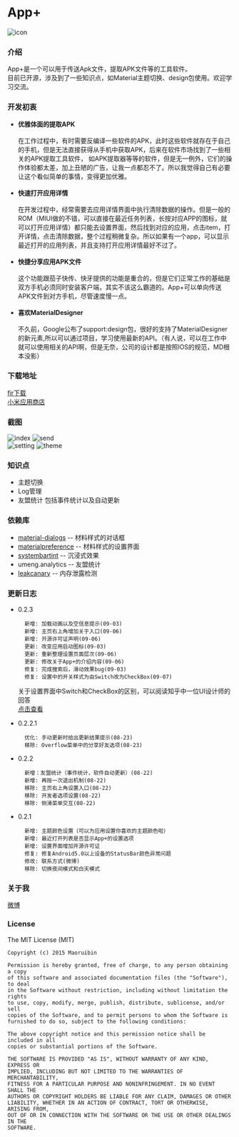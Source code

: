 # App+ #
![icon](/app/src/main/res/mipmap-xxxhdpi/ic_launcher.png "")
### 介绍 ###
App+是一个可以用于传送Apk文件，提取APK文件等的工具软件。<br>
目前已开源，涉及到了一些知识点，如Material主题切换、design包使用。欢迎学习交流。


### 开发初衷 ###

* <b>优雅体面的提取APK</b><br><br>在工作过程中，有时需要反编译一些软件的APK，此时这些软件就存在于自己的手机，但是无法直接获得从手机中获取APK，后来在软件市场找到了一些相关的APK提取工具软件，
如APK提取器等等的软件，但是无一例外，它们的操作体验都太差，加上丑陋的广告，让我一点都忍不了。所以我觉得自己有必要让这个看似简单的事情，变得更加优雅。<br><br>
* <b>快速打开应用详情</b><br><br>在开发过程中，经常需要去应用详情界面中执行清除数据的操作。但是一般的ROM（MIUI做的不错，可以直接在最近任务列表，长按对应APP的图标，就可以打开应用详情）都只能去设置界面，然后找到对应的应用，点击item，打开详情，点击清除数据，整个过程稍微复杂。所以如果有一个app，可以显示最近打开的应用列表，并且支持打开应用详情最好不过了。<br><br>
* <b>快捷分享应用APK文件</b><br><br>这个功能跟茄子快传、快牙提供的功能是重合的，但是它们正常工作的基础是双方手机必须同时安装客户端，其实不该这么霸道的。App+可以单向传送APK文件到对方手机，尽管速度慢一点。<br><br>
* <b>喜欢MaterialDesigner</b><br><br>不久前，Google公布了support:design包，很好的支持了MaterialDesigner的新元素,所以可以通过项目，学习使用最新的API。（有人说，可以在工作中就可以使用相关的API啊，但是无奈，公司的设计都是按照IOS的规范，MD根本没影）


### 下载地址 ####

[fir下载](http://fir.im/appplus)<br>
[小米应用商店](http://app.mi.com/detail/104777)

### 截图 ###

![index](/art/index.png "")
![send](/art/send.jpg "")<br>
![setting](/art/setting.png "")
![theme](/art/theme.png "")

### 知识点 ###
* 主题切换
* Log管理
* 友盟统计 包括事件统计以及自动更新

### 依赖库 ###
* [material-dialogs](https://github.com/afollestad/material-dialogs) -- 材料样式的对话框
* [materialpreference](https://github.com/jenzz/Android-MaterialPreference) -- 材料样式的设置界面
* [systembartint](https://github.com/jgilfelt/SystemBarTint) -- 沉浸式效果
* umeng.analytics -- 友盟统计
* [leakcanary](https://github.com/square/leakcanary) -- 内存泄露检测

### 更新日志 ###

* 0.2.3

        新增: 加载动画以及空信息提示(09-03)
        新增: 主页右上角增加关于入口(09-06)
        新增: 开源许可证声明(09-06)
        更新: 改变应用启动图标(09-03)
        更新: 重新整理设置页面层次(09-06)
        更新: 修改关于App+的介绍内容(09-06)
        修复: 完成搜索后，滑动效果bug(09-03)
        修复: 设置中的开关样式为由Switch改为CheckBox(09-07)

    关于设置界面中Switch和CheckBox的区别，可以阅读知乎中一位UI设计师的回答<br>[点击查看](http://www.zhihu.com/question/22470976/answer/21465049)


* 0.2.2.1

        优化: 手动更新时给出更新结果提示(08-23)
        移除: Overflow菜单中的分享好友选项(08-23)

* 0.2.2

        新增：友盟统计（事件统计，软件自动更新）(08-22)
        新增: 再按一次退出机制(08-22)
        移除: 主页右上角设置入口(08-22)
        移除: 开发者选项设置(08-22)
        移除: 侧滑菜单交互(08-22)

* 0.2.1

        新增: 主题颜色设置（可以为应用设置你喜欢的主题颜色啦）
        新增: 最近打开列表是否显示App+的设置选项
        新增: 设置界面增加开源许可证
        修复: 修复Android5.0以上设备的StatusBar颜色异常问题
        修改: 联系方式(微博)
        移除: 切换夜间模式和白天模式

### 关于我 ###
[微博](http://weibo.com/u/1874136301)

### License ###

   The MIT License (MIT)

    Copyright (c) 2015 Maoruibin

    Permission is hereby granted, free of charge, to any person obtaining a copy
    of this software and associated documentation files (the "Software"), to deal
    in the Software without restriction, including without limitation the rights
    to use, copy, modify, merge, publish, distribute, sublicense, and/or sell
    copies of the Software, and to permit persons to whom the Software is
    furnished to do so, subject to the following conditions:

    The above copyright notice and this permission notice shall be included in all
    copies or substantial portions of the Software.

    THE SOFTWARE IS PROVIDED "AS IS", WITHOUT WARRANTY OF ANY KIND, EXPRESS OR
    IMPLIED, INCLUDING BUT NOT LIMITED TO THE WARRANTIES OF MERCHANTABILITY,
    FITNESS FOR A PARTICULAR PURPOSE AND NONINFRINGEMENT. IN NO EVENT SHALL THE
    AUTHORS OR COPYRIGHT HOLDERS BE LIABLE FOR ANY CLAIM, DAMAGES OR OTHER
    LIABILITY, WHETHER IN AN ACTION OF CONTRACT, TORT OR OTHERWISE, ARISING FROM,
    OUT OF OR IN CONNECTION WITH THE SOFTWARE OR THE USE OR OTHER DEALINGS IN THE
    SOFTWARE.